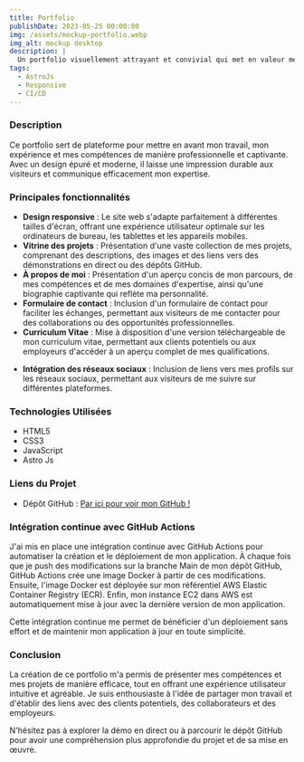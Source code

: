 ```yaml
---
title: Portfolio
publishDate: 2023-05-25 00:00:00
img: /assets/mockup-portfolio.webp
img_alt: mockup desktop
description: |
  Un portfolio visuellement attrayant et convivial qui met en valeur mes compétences, mes projets et mes réalisations.
tags:
  - AstroJs
  - Responsive
  - CI/CD
---
```


### Description

Ce portfolio sert de plateforme pour mettre en avant mon travail, mon expérience et mes compétences de manière professionnelle et captivante. Avec un design épuré et moderne, il laisse une impression durable aux visiteurs et communique efficacement mon expertise.

### Principales fonctionnalités

- **Design responsive** : Le site web s'adapte parfaitement à différentes tailles d'écran, offrant une expérience utilisateur optimale sur les ordinateurs de bureau, les tablettes et les appareils mobiles.
- **Vitrine des projets** : Présentation d'une vaste collection de mes projets, comprenant des descriptions, des images et des liens vers des démonstrations en direct ou des dépôts GitHub.
- **À propos de moi** : Présentation d'un aperçu concis de mon parcours, de mes compétences et de mes domaines d'expertise, ainsi qu'une biographie captivante qui reflète ma personnalité.
- **Formulaire de contact** : Inclusion d'un formulaire de contact pour faciliter les échanges, permettant aux visiteurs de me contacter pour des collaborations ou des opportunités professionnelles.
- **Curriculum Vitae** : Mise à disposition d'une version téléchargeable de mon curriculum vitae, permettant aux clients potentiels ou aux employeurs d'accéder à un aperçu complet de mes qualifications.
<!-- - **Témoignages** : Présentation de témoignages de clients satisfaits ou de collègues pour renforcer ma crédibilité et consolider ma réputation professionnelle. -->
- **Intégration des réseaux sociaux** : Inclusion de liens vers mes profils sur les réseaux sociaux, permettant aux visiteurs de me suivre sur différentes plateformes.

### Technologies Utilisées

- HTML5
- CSS3
- JavaScript
- Astro Js

### Liens du Projet

- Dépôt GitHub : <a href="https://github.com/gowku/astro-portfolio" target="_blank" rel="noopener noreferrer">Par ici pour voir mon GitHub !</a>

### Intégration continue avec GitHub Actions

J'ai mis en place une intégration continue avec GitHub Actions pour automatiser la création et le déploiement de mon application. À chaque fois que je push des modifications sur la branche Main de mon dépôt GitHub, GitHub Actions crée une image Docker à partir de ces modifications. Ensuite, l'image Docker est déployée sur mon référentiel AWS Elastic Container Registry (ECR). Enfin, mon instance EC2 dans AWS est automatiquement mise à jour avec la dernière version de mon application.

Cette intégration continue me permet de bénéficier d'un déploiement sans effort et de maintenir mon application à jour en toute simplicité.

### Conclusion

La création de ce portfolio m'a permis de présenter mes compétences et mes projets de manière efficace, tout en offrant une expérience utilisateur intuitive et agréable. Je suis enthousiaste à l'idée de partager mon travail et d'établir des liens avec des clients potentiels, des collaborateurs et des employeurs.

N'hésitez pas à explorer la démo en direct ou à parcourir le dépôt GitHub pour avoir une compréhension plus approfondie du projet et de sa mise en œuvre.
